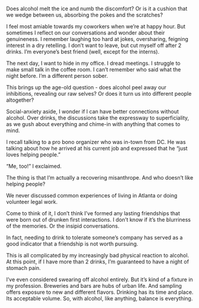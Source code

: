 Does alcohol melt the ice and numb the discomfort?  Or is it a cushion that we wedge between us, absorbing the pokes and the scratches?  

I feel most amiable towards my coworkers when we’re at happy hour.  But sometimes I reflect on our conversations and wonder about their genuineness.  I remember laughing too hard at jokes, oversharing, feigning interest in a dry retelling.  I don’t want to leave, but cut myself off after 2 drinks.  I’m everyone’s best friend (well, except for the interns).  

The next day, I want to hide in my office.  I dread meetings.  I struggle to make small talk in the coffee room.  I can’t remember who said what the night before.  I’m a different person sober.

This brings up the age-old question - does alcohol peel away our inhibitions, revealing our raw selves?  Or does it turn us into different people altogether?

Social-anxiety aside, I wonder if I can have better connections without alcohol.  Over drinks, the discussions take the expressway to superficiality, as we gush about everything and chime-in with anything that comes to mind.  

I recall talking to a pro bono organizer who was in-town from DC.  He was talking about how he arrived at his current job and expressed that he “just loves helping people.”  

“Me, too!” I exclaimed.  

The thing is that I’m actually a recovering misanthrope.  And who doesn’t like helping people?  

We never discussed common experiences of living in Atlanta or doing volunteer legal work.  

Come to think of it, I don’t think I’ve formed any lasting friendships that were born out of drunken first interactions.  I don’t know if it’s the blurriness of the memories.  Or the insipid conversations.

In fact, needing to drink to tolerate someone’s company has served as a good indicator that a friendship is not worth pursuing. 

This is all complicated by my increasingly bad physical reaction to alcohol.  At this point, if I have more than 2 drinks, I’m guaranteed to have a night of stomach pain.  

I’ve even considered swearing off alcohol entirely.  But it’s kind of a fixture in my profession.  Breweries and bars are hubs of urban life.  And sampling offers exposure to new and different flavors.  Drinking has its time and place.  Its acceptable volume.  So, with alcohol, like anything, balance is everything.
